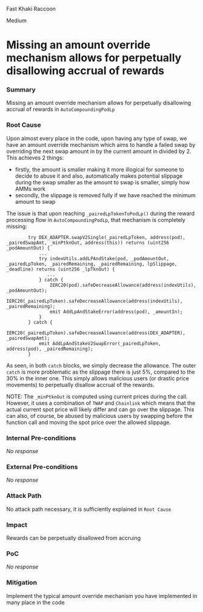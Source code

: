 Fast Khaki Raccoon

Medium

# Missing an amount override mechanism allows for perpetually disallowing accrual of rewards

### Summary

Missing an amount override mechanism allows for perpetually disallowing accrual of rewards in `AutoCompoundingPodLp`

### Root Cause

Upon almost every place in the code, upon having any type of swap, we have an amount override mechanism which aims to handle a failed swap by overriding the next swap amount in by the current amount in divided by 2.
This achieves 2 things:
- firstly, the amount is smaller making it more illogical for someone to decide to abuse it and also, automatically makes potential slippage during the swap smaller as the amount to swap is smaller, simply how AMMs work
- secondly, the slippage is removed fully if we have reached the minimum amount to swap

The issue is that upon reaching `_pairedLpTokenToPodLp()` during the reward processing flow in `AutoCompoundingPodLp`, that mechanism is completely missing:
```solidity
        try DEX_ADAPTER.swapV2Single(_pairedLpToken, address(pod), _pairedSwapAmt, _minPtknOut, address(this)) returns (uint256 _podAmountOut) {
            ...
            try indexUtils.addLPAndStake(pod, _podAmountOut, _pairedLpToken, _pairedRemaining, _pairedRemaining, lpSlippage, _deadline) returns (uint256 _lpTknOut) {
               ...
            } catch {
                IERC20(pod).safeDecreaseAllowance(address(indexUtils), _podAmountOut);
                IERC20(_pairedLpToken).safeDecreaseAllowance(address(indexUtils), _pairedRemaining);
                emit AddLpAndStakeError(address(pod), _amountIn);
            }
        } catch {
            IERC20(_pairedLpToken).safeDecreaseAllowance(address(DEX_ADAPTER), _pairedSwapAmt);
            emit AddLpAndStakeV2SwapError(_pairedLpToken, address(pod), _pairedRemaining);
        }
```
As seen, in both `catch` blocks, we simply decrease the allowance. The outer `catch` is more problematic as the slippage there is just 5%, compared to the 30% in the inner one. This simply allows malicious users (or drastic price movements) to perpetually disallow accrual of the rewards.

NOTE: The `_minPtknOut` is computed using current prices during the call. However, it uses a combination of `TWAP` and `Chainlink` which means that the actual current spot price will likely differ and can go over the slippage. This can also, of course, be abused by malicious users by swapping before the function call and moving the spot price over the allowed slippage.

### Internal Pre-conditions

_No response_

### External Pre-conditions

_No response_

### Attack Path

No attack path necessary, it is sufficiently explained in `Root Cause`

### Impact

Rewards can be perpetually disallowed from accruing

### PoC

_No response_

### Mitigation

Implement the typical amount override mechanism you have implemented in many place in the code